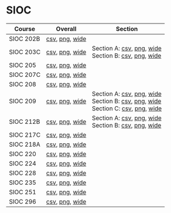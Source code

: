 # SIOC

| Course | Overall | Section |
| ------ | ------- | ------- |
| SIOC 202B | [csv](https://github.com/UCSD-Historical-Enrollment-Data/2024Spring/blob/main/overall/SIOC%20202B.csv), [png](https://raw.githubusercontent.com/UCSD-Historical-Enrollment-Data/2024Spring/main/plot_overall/SIOC%20202B.png), [wide](https://raw.githubusercontent.com/UCSD-Historical-Enrollment-Data/2024Spring/main/plot_overall_wide/SIOC%20202B.png) |  |
| SIOC 203C | [csv](https://github.com/UCSD-Historical-Enrollment-Data/2024Spring/blob/main/overall/SIOC%20203C.csv), [png](https://raw.githubusercontent.com/UCSD-Historical-Enrollment-Data/2024Spring/main/plot_overall/SIOC%20203C.png), [wide](https://raw.githubusercontent.com/UCSD-Historical-Enrollment-Data/2024Spring/main/plot_overall_wide/SIOC%20203C.png) | Section A: [csv](https://github.com/UCSD-Historical-Enrollment-Data/2024Spring/blob/main/section/SIOC%20203C_A.csv), [png](https://raw.githubusercontent.com/UCSD-Historical-Enrollment-Data/2024Spring/main/plot_section/SIOC%20203C_A.png), [wide](https://raw.githubusercontent.com/UCSD-Historical-Enrollment-Data/2024Spring/main/plot_section_wide/SIOC%20203C_A.png)<br>Section B: [csv](https://github.com/UCSD-Historical-Enrollment-Data/2024Spring/blob/main/section/SIOC%20203C_B.csv), [png](https://raw.githubusercontent.com/UCSD-Historical-Enrollment-Data/2024Spring/main/plot_section/SIOC%20203C_B.png), [wide](https://raw.githubusercontent.com/UCSD-Historical-Enrollment-Data/2024Spring/main/plot_section_wide/SIOC%20203C_B.png) |
| SIOC 205 | [csv](https://github.com/UCSD-Historical-Enrollment-Data/2024Spring/blob/main/overall/SIOC%20205.csv), [png](https://raw.githubusercontent.com/UCSD-Historical-Enrollment-Data/2024Spring/main/plot_overall/SIOC%20205.png), [wide](https://raw.githubusercontent.com/UCSD-Historical-Enrollment-Data/2024Spring/main/plot_overall_wide/SIOC%20205.png) |  |
| SIOC 207C | [csv](https://github.com/UCSD-Historical-Enrollment-Data/2024Spring/blob/main/overall/SIOC%20207C.csv), [png](https://raw.githubusercontent.com/UCSD-Historical-Enrollment-Data/2024Spring/main/plot_overall/SIOC%20207C.png), [wide](https://raw.githubusercontent.com/UCSD-Historical-Enrollment-Data/2024Spring/main/plot_overall_wide/SIOC%20207C.png) |  |
| SIOC 208 | [csv](https://github.com/UCSD-Historical-Enrollment-Data/2024Spring/blob/main/overall/SIOC%20208.csv), [png](https://raw.githubusercontent.com/UCSD-Historical-Enrollment-Data/2024Spring/main/plot_overall/SIOC%20208.png), [wide](https://raw.githubusercontent.com/UCSD-Historical-Enrollment-Data/2024Spring/main/plot_overall_wide/SIOC%20208.png) |  |
| SIOC 209 | [csv](https://github.com/UCSD-Historical-Enrollment-Data/2024Spring/blob/main/overall/SIOC%20209.csv), [png](https://raw.githubusercontent.com/UCSD-Historical-Enrollment-Data/2024Spring/main/plot_overall/SIOC%20209.png), [wide](https://raw.githubusercontent.com/UCSD-Historical-Enrollment-Data/2024Spring/main/plot_overall_wide/SIOC%20209.png) | Section A: [csv](https://github.com/UCSD-Historical-Enrollment-Data/2024Spring/blob/main/section/SIOC%20209_A.csv), [png](https://raw.githubusercontent.com/UCSD-Historical-Enrollment-Data/2024Spring/main/plot_section/SIOC%20209_A.png), [wide](https://raw.githubusercontent.com/UCSD-Historical-Enrollment-Data/2024Spring/main/plot_section_wide/SIOC%20209_A.png)<br>Section B: [csv](https://github.com/UCSD-Historical-Enrollment-Data/2024Spring/blob/main/section/SIOC%20209_B.csv), [png](https://raw.githubusercontent.com/UCSD-Historical-Enrollment-Data/2024Spring/main/plot_section/SIOC%20209_B.png), [wide](https://raw.githubusercontent.com/UCSD-Historical-Enrollment-Data/2024Spring/main/plot_section_wide/SIOC%20209_B.png)<br>Section C: [csv](https://github.com/UCSD-Historical-Enrollment-Data/2024Spring/blob/main/section/SIOC%20209_C.csv), [png](https://raw.githubusercontent.com/UCSD-Historical-Enrollment-Data/2024Spring/main/plot_section/SIOC%20209_C.png), [wide](https://raw.githubusercontent.com/UCSD-Historical-Enrollment-Data/2024Spring/main/plot_section_wide/SIOC%20209_C.png) |
| SIOC 212B | [csv](https://github.com/UCSD-Historical-Enrollment-Data/2024Spring/blob/main/overall/SIOC%20212B.csv), [png](https://raw.githubusercontent.com/UCSD-Historical-Enrollment-Data/2024Spring/main/plot_overall/SIOC%20212B.png), [wide](https://raw.githubusercontent.com/UCSD-Historical-Enrollment-Data/2024Spring/main/plot_overall_wide/SIOC%20212B.png) | Section A: [csv](https://github.com/UCSD-Historical-Enrollment-Data/2024Spring/blob/main/section/SIOC%20212B_A.csv), [png](https://raw.githubusercontent.com/UCSD-Historical-Enrollment-Data/2024Spring/main/plot_section/SIOC%20212B_A.png), [wide](https://raw.githubusercontent.com/UCSD-Historical-Enrollment-Data/2024Spring/main/plot_section_wide/SIOC%20212B_A.png)<br>Section B: [csv](https://github.com/UCSD-Historical-Enrollment-Data/2024Spring/blob/main/section/SIOC%20212B_B.csv), [png](https://raw.githubusercontent.com/UCSD-Historical-Enrollment-Data/2024Spring/main/plot_section/SIOC%20212B_B.png), [wide](https://raw.githubusercontent.com/UCSD-Historical-Enrollment-Data/2024Spring/main/plot_section_wide/SIOC%20212B_B.png) |
| SIOC 217C | [csv](https://github.com/UCSD-Historical-Enrollment-Data/2024Spring/blob/main/overall/SIOC%20217C.csv), [png](https://raw.githubusercontent.com/UCSD-Historical-Enrollment-Data/2024Spring/main/plot_overall/SIOC%20217C.png), [wide](https://raw.githubusercontent.com/UCSD-Historical-Enrollment-Data/2024Spring/main/plot_overall_wide/SIOC%20217C.png) |  |
| SIOC 218A | [csv](https://github.com/UCSD-Historical-Enrollment-Data/2024Spring/blob/main/overall/SIOC%20218A.csv), [png](https://raw.githubusercontent.com/UCSD-Historical-Enrollment-Data/2024Spring/main/plot_overall/SIOC%20218A.png), [wide](https://raw.githubusercontent.com/UCSD-Historical-Enrollment-Data/2024Spring/main/plot_overall_wide/SIOC%20218A.png) |  |
| SIOC 220 | [csv](https://github.com/UCSD-Historical-Enrollment-Data/2024Spring/blob/main/overall/SIOC%20220.csv), [png](https://raw.githubusercontent.com/UCSD-Historical-Enrollment-Data/2024Spring/main/plot_overall/SIOC%20220.png), [wide](https://raw.githubusercontent.com/UCSD-Historical-Enrollment-Data/2024Spring/main/plot_overall_wide/SIOC%20220.png) |  |
| SIOC 224 | [csv](https://github.com/UCSD-Historical-Enrollment-Data/2024Spring/blob/main/overall/SIOC%20224.csv), [png](https://raw.githubusercontent.com/UCSD-Historical-Enrollment-Data/2024Spring/main/plot_overall/SIOC%20224.png), [wide](https://raw.githubusercontent.com/UCSD-Historical-Enrollment-Data/2024Spring/main/plot_overall_wide/SIOC%20224.png) |  |
| SIOC 228 | [csv](https://github.com/UCSD-Historical-Enrollment-Data/2024Spring/blob/main/overall/SIOC%20228.csv), [png](https://raw.githubusercontent.com/UCSD-Historical-Enrollment-Data/2024Spring/main/plot_overall/SIOC%20228.png), [wide](https://raw.githubusercontent.com/UCSD-Historical-Enrollment-Data/2024Spring/main/plot_overall_wide/SIOC%20228.png) |  |
| SIOC 235 | [csv](https://github.com/UCSD-Historical-Enrollment-Data/2024Spring/blob/main/overall/SIOC%20235.csv), [png](https://raw.githubusercontent.com/UCSD-Historical-Enrollment-Data/2024Spring/main/plot_overall/SIOC%20235.png), [wide](https://raw.githubusercontent.com/UCSD-Historical-Enrollment-Data/2024Spring/main/plot_overall_wide/SIOC%20235.png) |  |
| SIOC 251 | [csv](https://github.com/UCSD-Historical-Enrollment-Data/2024Spring/blob/main/overall/SIOC%20251.csv), [png](https://raw.githubusercontent.com/UCSD-Historical-Enrollment-Data/2024Spring/main/plot_overall/SIOC%20251.png), [wide](https://raw.githubusercontent.com/UCSD-Historical-Enrollment-Data/2024Spring/main/plot_overall_wide/SIOC%20251.png) |  |
| SIOC 296 | [csv](https://github.com/UCSD-Historical-Enrollment-Data/2024Spring/blob/main/overall/SIOC%20296.csv), [png](https://raw.githubusercontent.com/UCSD-Historical-Enrollment-Data/2024Spring/main/plot_overall/SIOC%20296.png), [wide](https://raw.githubusercontent.com/UCSD-Historical-Enrollment-Data/2024Spring/main/plot_overall_wide/SIOC%20296.png) |  |

